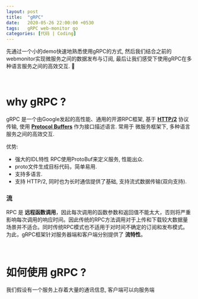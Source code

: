 ```yaml
---
layout: post
title:  "gRPC"
date:   2020-05-26 22:00:00 +0530
tags:   gRPC web-monitor go
categories: [代码 | Coding]
---
```

先通过一个小的demo快速地熟悉使用gRPC的方式, 然后我们结合之前的webmonitor实现微服务之间的数据发布与订阅, 最后让我们感受下使用gRPC在多种语言服务之间的高效交互. :star2:

&nbsp;
# why gRPC ?

gRPC 是一个由Google发起的高性能、通用的开源RPC框架, 基于 [**HTTP/2**](https://zh.wikipedia.org/wiki/HTTP/2) 协议传输, 使用 [**Protocol Buffers**](https://zh.wikipedia.org/wiki/Protocol_Buffers) 作为接口描述语言. 常用于 微服务框架下, 多种语言服务之间的高效交互.  

优势:
+ 强大的IDL特性 RPC使用ProtoBuf来定义服务, 性能出众.
+ proto文件生成目标代码，简单易用.
+ 支持多语言.
+ 支持 HTTP/2, 同时也为长时通信提供了基础, 支持流式数据传输(双向支持).


### **流**

RPC 是 **远程函数调用**，因此每次调用的函数参数和返回值不能太大，否则将严重影响每次调用的响应时间。因此传统的RPC方法调用对于上传和下载较大数据量场景并不适合。同时传统RPC模式也不适用于对时间不确定的订阅和发布模式。为此，gRPC框架针对服务器端和客户端分别提供了 **流特性**。

&nbsp;
# 如何使用 gRPC ?

我们假设有一个服务上存着大量的通讯信息, 客户端可以向服务端
